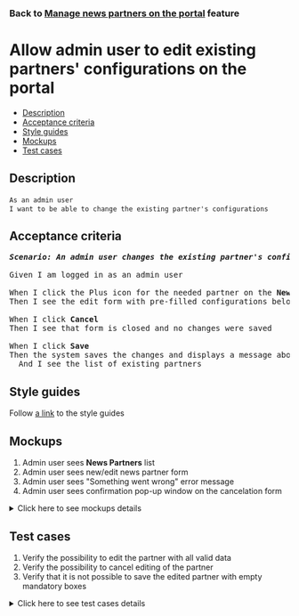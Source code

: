 ### Back to [Manage news partners on the portal](../../) feature

# Allow admin user to edit existing partners' configurations on the portal

- [Description](#description)
- [Acceptance criteria](#acceptance-criteria)
- [Style guides](#style-guides)
- [Mockups](#mockups)
- [Test cases](#test-cases)

## Description

    As an admin user
    I want to be able to change the existing partner's configurations

## Acceptance criteria

<pre>
<b><i>Scenario: An admin user changes the existing partner's configurations on the News Partners page</i></b>

Given I am logged in as an admin user

When I click the Plus icon for the needed partner on the <b>News Partners</b> page
Then I see the edit form with pre-filled configurations below the row for the needed partner in the list

When I click <b>Cancel</b>
Then I see that form is closed and no changes were saved

When I click <b>Save</b>
Then the system saves the changes and displays a message about success
  And I see the list of existing partners
</pre>

## Style guides

Follow [a link](https://www.figma.com/proto/0zkkf5WC77OSpvyD6YXpFE/Style-guides?page-id=0%3A1&node-id=19%3A5368&viewport=266%2C48%2C0.54&scaling=min-zoom&starting-point-node-id=19%3A5368) to the style guides

## Mockups

1. Admin user sees <b>News Partners</b> list
2. Admin user sees new/edit news partner form
3. Admin user sees "Something went wrong" error message
4. Admin user sees confirmation pop-up window on the cancelation form

<details>
  <summary>Click here to see mockups details</summary>

**1. Admin user sees News Partners list:**

![Admin user sees News Partners list](/sports_hub_portal/web_application_features/manage_news_partners/images/news_partners_list.png)

**2. Admin user sees new/edit news partner form:**

![Admin user sees new/edit news partner form](/sports_hub_portal/web_application_features/manage_news_partners/images/new_news_partners_edit_state.png)

**3. Admin user sees "Something went wrong" error message:**

![Admin user sees "Something went wrong" error message](/sports_hub_portal/web_application_features/manage_news_partners/images/something_went_wrong_popup.png)

**4. Admin user sees confirmation pop-up window on the cancelation form:**

![Admin user sees confirmation pop-up window on the cancelation form](/sports_hub_portal/web_application_features/manage_news_partners/images/cancel_confirmation_popup.png)

</details>

## Test cases

1. Verify the possibility to edit the partner with all valid data
2. Verify the possibility to cancel editing of the partner
3. Verify that it is not possible to save the edited partner with empty mandatory boxes

<details>
  <summary>Click here to see test cases details</summary>

### **#1. Verify the possibility to edit the partner with all valid data**

|Preconditions|Steps|Expected result
--------------|-----|----------
|- Log in with admin account</br>- Go to the <b>News Partners</b> configuration page</br>- There is some partner added|1) Select a partner, and then click <b>Expand</b> (+)</br>2) In the <b>Default sources</b> and <b>API key</b> inputs, enter valid data</br>3) Select and unselect some categories checkboxes</br>4) Click <b>Save</b>|1) The boxes for the selected partner are available for editing</br>4) A notification about successful saving of changes appears, news partner is saved in the previous state, and news is loaded from the source according to changed data|

### **#2. Verify the possibility to cancel editing of the partner**

|Preconditions|Steps|Expected result
--------------|-----|----------
|- Log in with admin account</br>- Go to the <b>News Partners</b> configuration page</br>- There is some partner added|1) Select a partner, and then click <b>Expand</b> (+)</br>2) In the <b>Default sources</b> and <b>API key</b> inputs, enter valid data</br>3) Select and unselect some categories check boxes</br>4) Click <b>Cancel</b></br>5) Click <b>Yes</b>|1) The boxes for the selected partner are available for editing</br>4) Popover with warning about missing changes appears</br>5) Changes to the <b>News Partners</b> page are not saved|

### **#3. Verify that it is not possible to save the edited partner with empty mandatory boxes**

|Preconditions|Steps|Expected result
--------------|-----|----------
|- Log in with admin account</br>- Go to the <b>News Partners</b> configuration page</br>- There is some partner added|1) Select a partner, and then click <b>Expand</b> (+)</br>2) In the <b>API key</b> input, delete data</br>3) Click <b>Save</b></br>4) In the <b>API key</b> input, enter valid data</br>5) In the <b>Default sources</b> input, delete data</br>6) Click <b>Save</b>|1) The boxes for the selected partner are available for editing</br>3) Warning message about required boxes appears. The partner is not saved</br>6) Warning message about required boxes appears. The partner is not saved|
</details>
